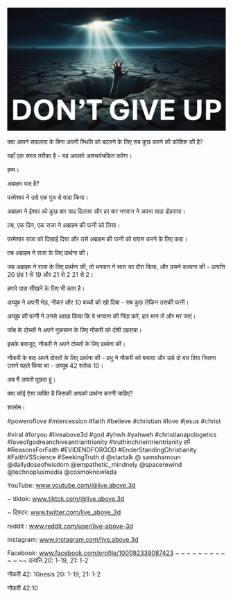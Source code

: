 ![Video cover image](../cover.jpg "cover photo")

क्या आपने सफलता के बिना अपनी स्थिति को बदलने के लिए सब कुछ करने की कोशिश की है?

यहाँ एक सरल तरीका है - यह आपको आश्चर्यचकित करेगा।

हम्म।

अब्राहम याद है?

परमेश्वर ने उसे एक पुत्र से वादा किया।

अब्राहम ने ईश्वर को कुछ बार याद दिलाया और हर बार भगवान ने अपना वादा दोहराया।

तब, एक दिन, एक राजा ने अब्राहम की पत्नी को लिया।

परमेश्वर राजा को दिखाई दिया और उसे अब्राहम की पत्नी को वापस करने के लिए कहा।

तब अब्राहम ने राजा के लिए प्रार्थना की।

जब अब्राहम ने राजा के लिए प्रार्थना की, तो भगवान ने सारा का दौरा किया, और उसने कल्पना की - उत्पत्ति 20 छंद 1 से 19 और 21 से 2 21 से 2।

हमारे पास सीखने के लिए भी काम है।

अय्यूब ने अपनी भेड़, नौकर और 10 बच्चों को खो दिया - सब कुछ लेकिन उसकी पत्नी।

अय्यूब की पत्नी ने उनसे आग्रह किया कि वे भगवान की निंदा करें, हार मान लें और मर जाएं।

जॉब के दोस्तों ने अपने नुकसान के लिए नौकरी को दोषी ठहराया।

इसके बावजूद, नौकरी ने अपने दोस्तों के लिए प्रार्थना की।

नौकरी के बाद अपने दोस्तों के लिए प्रार्थना की - प्रभु ने नौकरी को बचाया और उसे दो बार दिया जितना उसने पहले किया था - अय्यूब 42 श्लोक 10।

अब मैं आपसे पूछता हूं।

क्या कोई ऐसा व्यक्ति है जिसकी आपको प्रार्थना करनी चाहिए?

शालोम।


#poweroflove #intercession #faith #believe #christian #love #jesus #christ

#viral #foryou #liveabove3d #god #yhwh #yahweh #christianapologetics #loveofgodreanchiveantriantrianity #truthinchrientrientrianity हमें #ReasonsForFaith #EVIDENDFORGOD #EnderStandingChristianity #FaithVSScience #SeekingTruth d @startalk @ samshamoun @dailydoseofwisdom @empathetic_mindnely @spacerewind @technoplusmedia @cosmoknowleda

YouTube: www.youtube.com/@live.above.3d


~ tiktok: www.tiktok.com/@live.above.3d

~ ट्विटर: www.twitter.com/live_above_3d

reddit : www.reddit.com/user/live-above-3d

Instagram: www.instagram.com/live.above.3d

Facebook: www.facebook.com/profile/100092339087423 ~ ~ ~ ~ ~ ~ ~ ~ ~ ~ ~ ~~ उत्पत्ति 20: 1-19, 21: 1-2

नौकरी 42: 10nesis 20: 1-19, 21: 1-2

नौकरी 42:10



